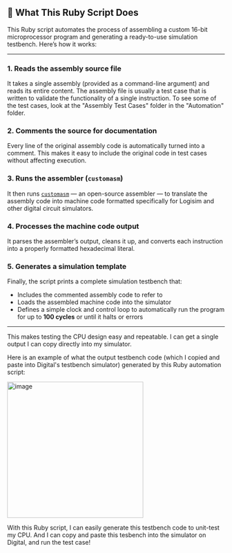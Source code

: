 ## 📄 What This Ruby Script Does

This Ruby script automates the process of assembling a custom 16-bit microprocessor program and generating a ready-to-use simulation testbench. Here’s how it works:

---

###  1. Reads the assembly source file  
It takes a single assembly (provided as a command-line argument) and reads its entire content. The assembly file is usually a test case that is written to validate the functionality of a single instruction. To see some of the test cases, look at the "Assembly Test Cases" folder in the "Automation" folder. 

###  2. Comments the source for documentation  
Every line of the original assembly code is automatically turned into a comment. This makes it easy to include the original code in test cases without affecting execution.

###  3. Runs the assembler (`customasm`)  
It then runs [`customasm`](https://github.com/HLorenzi/customasm) — an open-source assembler — to translate the assembly code into machine code formatted specifically for Logisim and other digital circuit simulators.

###  4. Processes the machine code output  
It parses the assembler’s output, cleans it up, and converts each instruction into a properly formatted hexadecimal literal.

###  5. Generates a simulation template  
Finally, the script prints a complete simulation testbench that:
-  Includes the commented assembly code to refer to
-  Loads the assembled machine code into the simulator
-  Defines a simple clock and control loop to automatically run the program for up to **100 cycles** or until it halts or errors

---

This makes testing the CPU design easy and repeatable. I can get a single output I can copy directly into my simulator.


Here is an example of what the output testbench code (which I copied and paste into Digital's testbench simulator) generated by this Ruby automation script:

<img width="315" alt="image" src="https://github.com/user-attachments/assets/431baaec-cdd6-47b9-b951-e7f0499f2f0c" />

With this Ruby script, I can easily generate this testbench code to unit-test my CPU. And I can copy and paste this tesbench into the simulator on Digital, and run the test case!
